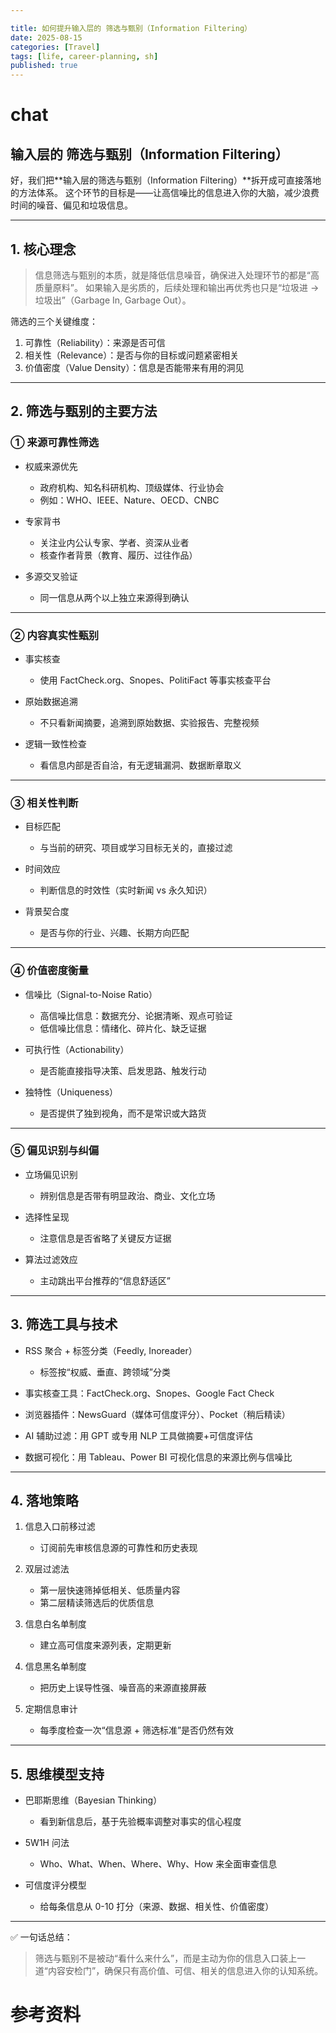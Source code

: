 ```yaml
---

title: 如何提升输入层的 筛选与甄别（Information Filtering）
date: 2025-08-15
categories: [Travel]
tags: [life, career-planning, sh]
published: true
---
```




# chat

## 输入层的 筛选与甄别（Information Filtering）

好，我们把\*\*输入层的筛选与甄别（Information Filtering）\*\*拆开成可直接落地的方法体系。
这个环节的目标是——让高信噪比的信息进入你的大脑，减少浪费时间的噪音、偏见和垃圾信息。

---

## 1. 核心理念

> 信息筛选与甄别的本质，就是降低信息噪音，确保进入处理环节的都是“高质量原料”。
> 如果输入是劣质的，后续处理和输出再优秀也只是“垃圾进 → 垃圾出”（Garbage In, Garbage Out）。

筛选的三个关键维度：

1. 可靠性（Reliability）：来源是否可信
2. 相关性（Relevance）：是否与你的目标或问题紧密相关
3. 价值密度（Value Density）：信息是否能带来有用的洞见

---

## 2. 筛选与甄别的主要方法

### ① 来源可靠性筛选

* 权威来源优先

  * 政府机构、知名科研机构、顶级媒体、行业协会
  * 例如：WHO、IEEE、Nature、OECD、CNBC
* 专家背书

  * 关注业内公认专家、学者、资深从业者
  * 核查作者背景（教育、履历、过往作品）
* 多源交叉验证

  * 同一信息从两个以上独立来源得到确认

---

### ② 内容真实性甄别

* 事实核查

  * 使用 FactCheck.org、Snopes、PolitiFact 等事实核查平台
* 原始数据追溯

  * 不只看新闻摘要，追溯到原始数据、实验报告、完整视频
* 逻辑一致性检查

  * 看信息内部是否自洽，有无逻辑漏洞、数据断章取义

---

### ③ 相关性判断

* 目标匹配

  * 与当前的研究、项目或学习目标无关的，直接过滤
* 时间效应

  * 判断信息的时效性（实时新闻 vs 永久知识）
* 背景契合度

  * 是否与你的行业、兴趣、长期方向匹配

---

### ④ 价值密度衡量

* 信噪比（Signal-to-Noise Ratio）

  * 高信噪比信息：数据充分、论据清晰、观点可验证
  * 低信噪比信息：情绪化、碎片化、缺乏证据
* 可执行性（Actionability）

  * 是否能直接指导决策、启发思路、触发行动
* 独特性（Uniqueness）

  * 是否提供了独到视角，而不是常识或大路货

---

### ⑤ 偏见识别与纠偏

* 立场偏见识别

  * 辨别信息是否带有明显政治、商业、文化立场
* 选择性呈现

  * 注意信息是否省略了关键反方证据
* 算法过滤效应

  * 主动跳出平台推荐的“信息舒适区”

---

## 3. 筛选工具与技术

* RSS 聚合 + 标签分类（Feedly, Inoreader）

  * 标签按“权威、垂直、跨领域”分类
* 事实核查工具：FactCheck.org、Snopes、Google Fact Check
* 浏览器插件：NewsGuard（媒体可信度评分）、Pocket（稍后精读）
* AI 辅助过滤：用 GPT 或专用 NLP 工具做摘要+可信度评估
* 数据可视化：用 Tableau、Power BI 可视化信息的来源比例与信噪比

---

## 4. 落地策略

1. 信息入口前移过滤

   * 订阅前先审核信息源的可靠性和历史表现
2. 双层过滤法

   * 第一层快速筛掉低相关、低质量内容
   * 第二层精读筛选后的优质信息
3. 信息白名单制度

   * 建立高可信度来源列表，定期更新
4. 信息黑名单制度

   * 把历史上误导性强、噪音高的来源直接屏蔽
5. 定期信息审计

   * 每季度检查一次“信息源 + 筛选标准”是否仍然有效

---

## 5. 思维模型支持

* 巴耶斯思维（Bayesian Thinking）

  * 看到新信息后，基于先验概率调整对事实的信心程度
* 5W1H 问法

  * Who、What、When、Where、Why、How 来全面审查信息
* 可信度评分模型

  * 给每条信息从 0-10 打分（来源、数据、相关性、价值密度）

---

✅ 一句话总结：

> 筛选与甄别不是被动“看什么来什么”，而是主动为你的信息入口装上一道“内容安检门”，确保只有高价值、可信、相关的信息进入你的认知系统。


# 参考资料

